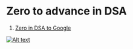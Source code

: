 <h1>Zero to advance in DSA</h1>
<ol>
<li><p><a href="https://youtu.be/bGLLrXWTe0g"> Zero in DSA to Google</a></p></li>
</ol>

[![Alt text](https://img.youtube.com/vi/bGLLrXWTe0g/0.jpg)](https://www.youtube.com/watch?v=bGLLrXWTe0g)